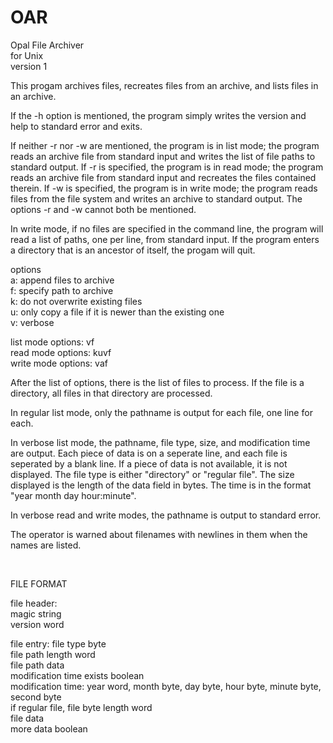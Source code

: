 # OAR
Opal File Archiver <br />
for Unix <br />
version 1

This progam archives files, recreates files from an archive, and lists files in an archive.

If the -h option is mentioned, the program simply writes the version and help to standard error and exits.

If neither -r nor -w are mentioned, the program is in list mode; the program reads an archive file from standard input and writes the list of file paths to standard output. If -r is specified, the program is in read mode; the program reads an archive file from standard input and recreates the files contained therein. If -w is specified, the program is in write mode; the program reads files from the file system and writes an archive to standard output. The options -r and -w cannot both be mentioned.

In write mode, if no files are specified in the command line, the program will read a list of paths, one per line, from standard input. If the program enters a directory that is an ancestor of itself, the progam will quit.

options <br />
a: append files to archive <br />
f: specify path to archive <br />
k: do not overwrite existing files <br />
u: only copy a file if it is newer than the existing one <br />
v: verbose

list mode options: vf <br />
read mode options: kuvf <br />
write mode options: vaf

After the list of options, there is the list of files to process. If the file is a directory, all files in that directory are processed.

In regular list mode, only the pathname is output for each file, one line for each.

In verbose list mode, the pathname, file type, size, and modification time are output. Each piece of data is on a seperate line, and each file is seperated by a blank line. If a piece of data is not available, it is not displayed. The file type is either "directory" or "regular file". The size displayed is the length of the data field in bytes. The time is in the format "year month day hour:minute".

In verbose read and write modes, the pathname is output to standard error.

The operator is warned about filenames with newlines in them when the names are listed.

<br />
 
FILE FORMAT

file header: <br />
magic string <br />
version word

file entry:
file type byte <br />
file path length word <br />
file path data <br />
modification time exists boolean <br />
modification time: year word, month byte, day byte, hour byte, minute byte, second byte <br />
if regular file, file byte length word <br />
file data <br />
more data boolean
